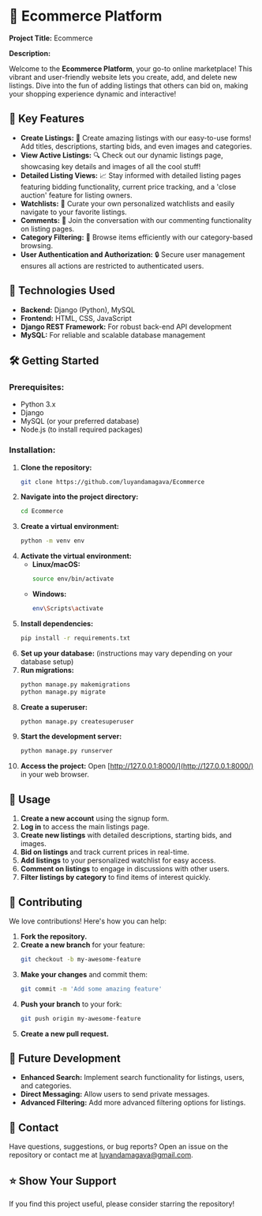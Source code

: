 # 🌟 Ecommerce Platform

**Project Title:** Ecommerce

**Description:**

Welcome to the **Ecommerce Platform**, your go-to online marketplace! This vibrant and user-friendly website lets you create, add, and delete new listings. Dive into the fun of adding listings that others can bid on, making your shopping experience dynamic and interactive!

## 🌟 Key Features

- **Create Listings:** 🎨 Create amazing listings with our easy-to-use forms! Add titles, descriptions, starting bids, and even images and categories.
- **View Active Listings:** 🔍 Check out our dynamic listings page, showcasing key details and images of all the cool stuff!
- **Detailed Listing Views:** 📈 Stay informed with detailed listing pages featuring bidding functionality, current price tracking, and a 'close auction' feature for listing owners.
- **Watchlists:** 📝 Curate your own personalized watchlists and easily navigate to your favorite listings.
- **Comments:** 💬 Join the conversation with our commenting functionality on listing pages.
- **Category Filtering:** 📂 Browse items efficiently with our category-based browsing.
- **User Authentication and Authorization:** 🔒 Secure user management ensures all actions are restricted to authenticated users.

## 🚀 Technologies Used

- **Backend:** Django (Python), MySQL
- **Frontend:** HTML, CSS, JavaScript
- **Django REST Framework:** For robust back-end API development
- **MySQL:** For reliable and scalable database management

## 🛠️ Getting Started

### Prerequisites:

- Python 3.x
- Django
- MySQL (or your preferred database)
- Node.js (to install required packages)

### Installation:

1. **Clone the repository:**
   ```bash
   git clone https://github.com/luyandamagava/Ecommerce
   ```
2. **Navigate into the project directory:**
   ```bash
   cd Ecommerce
   ```
3. **Create a virtual environment:**
   ```bash
   python -m venv env
   ```
4. **Activate the virtual environment:**
   - **Linux/macOS:**
     ```bash
     source env/bin/activate
     ```
   - **Windows:**
     ```bash
     env\Scripts\activate
     ```
5. **Install dependencies:**
   ```bash
   pip install -r requirements.txt
   ```
6. **Set up your database:** (instructions may vary depending on your database setup)
7. **Run migrations:**
   ```bash
   python manage.py makemigrations
   python manage.py migrate
   ```
8. **Create a superuser:**
   ```bash
   python manage.py createsuperuser
   ```
9. **Start the development server:**
   ```bash
   python manage.py runserver
   ```
10. **Access the project:** Open [http://127.0.0.1:8000/](http://127.0.0.1:8000/) in your web browser.

## 🎉 Usage

1. **Create a new account** using the signup form.
2. **Log in** to access the main listings page.
3. **Create new listings** with detailed descriptions, starting bids, and images.
4. **Bid on listings** and track current prices in real-time.
5. **Add listings** to your personalized watchlist for easy access.
6. **Comment on listings** to engage in discussions with other users.
7. **Filter listings by category** to find items of interest quickly.

## 🤝 Contributing

We love contributions! Here's how you can help:

1. **Fork the repository.**
2. **Create a new branch** for your feature:
   ```bash
   git checkout -b my-awesome-feature
   ```
3. **Make your changes** and commit them:
   ```bash
   git commit -m 'Add some amazing feature'
   ```
4. **Push your branch** to your fork:
   ```bash
   git push origin my-awesome-feature
   ```
5. **Create a new pull request.**

## 🚀 Future Development

- **Enhanced Search:** Implement search functionality for listings, users, and categories.
- **Direct Messaging:** Allow users to send private messages.
- **Advanced Filtering:** Add more advanced filtering options for listings.

## 📧 Contact

Have questions, suggestions, or bug reports? Open an issue on the repository or contact me at [luyandamagava@gmail.com](mailto:luyandamagava@gmail.com).

## ⭐ Show Your Support

If you find this project useful, please consider starring the repository!
